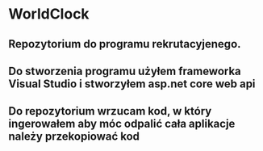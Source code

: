 # WorldClock
## Repozytorium do programu rekrutacyjenego.
## Do stworzenia programu użyłem frameworka Visual Studio i stworzyłem asp.net core web api
## Do repozytorium wrzucam kod, w który ingerowałem aby móc odpalić cała aplikacje należy przekopiować kod 
